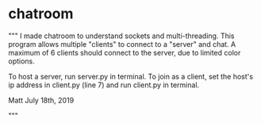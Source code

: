 # chatroom

"""
I made chatroom to understand sockets and multi-threading. This program allows multiple "clients" to connect to a "server" and chat. A maximum of 6 clients should connect to the server, due to limited color options. 

To host a server, run server.py in terminal. 
To join as a client, set the host's ip address in client.py (line 7) and run client.py in terminal. 

Matt
July 18th, 2019

"""
